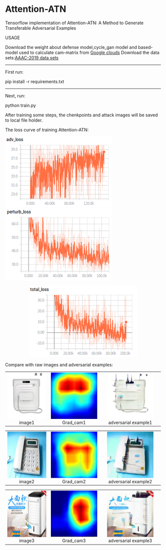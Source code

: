 Attention-ATN
======
Tensorflow implementation of Attention-ATN: A Method to Generate Transferable Adversarial Examples

USAGE

Download the weight about defense model,cycle_gan model and based-model used to calculate cam-matrix from
[Google clouds](https://drive.google.com/drive/folders/1iYP53cRqVhfXXY_eYN-spWFrvhPFD67N "x")
Download the data sets:[AAAC-2019 data sets](https://tianchi.aliyun.com/competition/entrance/231701/information "x")

------
First run:

pip install -r requirements.txt

------
Next, run:

python train.py

After training some steps, the chenkpoints and attack images will be saved to local file holder.

The loss curve of training Attention-ATN:

![adv_loss.png](adv_loss.png "image1")
![perturb_loss.png](perturb_loss.png "image2")
<div align=center><img src="total_loss.png"/></div>

Compare with raw images and adversarial examples:

<table>
    <tr>
        <td ><center><img width="150" height="150" src="cam_image/image1.png" >image1 </center></td>
        <td ><center><img width="150" height="150" src="cam_image/cam1.png" >Grad_cam1 </center></td>
        <td ><center><img width="150" height="150" src="cam_image/1.png"  >adversarial example1 </center></td>
    </tr>
</table>

<table>
    <tr>
        <td><center><img width="150" height="150" src="cam_image/image2.png"  >image2 </center></td>
        <td ><center><img width="150" height="150" src="cam_image/cam2.png" >Grad_cam2 </center></td>
        <td ><center><img width="150" height="150" src="cam_image/2.png"  >adversarial example2 </center> </td>
    </tr>
</table>

<table>
    <tr>
        <td><center><img width="150" height="150" src="cam_image/image4.png"   >image3 </center></td>
        <td ><center><img width="150" height="150" src="cam_image/cam4.png" >Grad_cam3 </center></td>
        <td><center><img width="150" height="150" src="cam_image/3.png"  >adversarial example3 </center></td>
    </tr>

</table>



